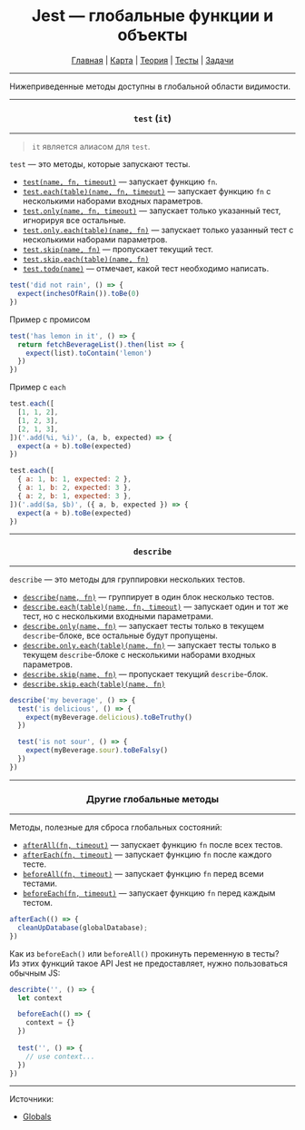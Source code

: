 <div align="center">

# Jest — глобальные функции и объекты

[Главная](https://github.com/dollaween/junior-roadmap/)
|
[Карта](/roadmap/README.md)
|
[Теория](/theory/README.md)
|
[Тесты](/tests/README.md)
|
[Задачи](/tasks/README.md)

</div>

---

Нижеприведенные методы доступны в глобальной области видимости.

---

<div align="center">

### `test` (`it`)

</div>

---

> `it` является алиасом для `test`.

`test` — это методы, которые запускают тесты.

- [`test(name, fn, timeout)`](https://jestjs.io/docs/api#describeskipname-fn) — запускает функцию `fn`.
- [`test.each(table)(name, fn, timeout)`](https://jestjs.io/docs/api#testeachtablename-fn-timeout) — запускает функцию `fn` с несколькими наборами входных параметров.
- [`test.only(name, fn, timeout)`](https://jestjs.io/docs/api#testeachtablename-fn-timeout) — запускает только указанный тест, игнорируя все остальные.
- [`test.only.each(table)(name, fn)`](https://jestjs.io/docs/api#testonlyeachtablename-fn-1) — запускает только уазанный тест с несколькими наборами параметров.
- [`test.skip(name, fn)`](https://jestjs.io/docs/api#testskipname-fn) — пропускает текущий тест.
- [`test.skip.each(table)(name, fn)`](https://jestjs.io/docs/api#testtodoname)
- [`test.todo(name)`](https://jestjs.io/docs/api#testtodoname) — отмечает, какой тест необходимо написать.

```js
test('did not rain', () => {
  expect(inchesOfRain()).toBe(0)
})
```

Пример с промисом
```js
test('has lemon in it', () => {
  return fetchBeverageList().then(list => {
    expect(list).toContain('lemon')
  })
})
```

Пример с `each`
```js
test.each([
  [1, 1, 2],
  [1, 2, 3],
  [2, 1, 3],
])('.add(%i, %i)', (a, b, expected) => {
  expect(a + b).toBe(expected)
})

test.each([
  { a: 1, b: 1, expected: 2 },
  { a: 1, b: 2, expected: 3 },
  { a: 2, b: 1, expected: 3 },
])('.add($a, $b)', ({ a, b, expected }) => {
  expect(a + b).toBe(expected)
})
```

---

<div align="center">

### `describe`

</div>

---

`describe` — это методы для группировки нескольких тестов.

- [`describe(name, fn)`](https://jestjs.io/docs/api#describename-fn) — группирует в один блок несколько тестов.
- [`describe.each(table)(name, fn, timeout)`](https://jestjs.io/docs/api#describeeachtablename-fn-timeout) — запускает один и тот же тест, но с несколькими входными параметрами.
- [`describe.only(name, fn)`](https://jestjs.io/docs/api#describeeachtablename-fn-timeout) — запускает тесты только в текущем `describe`-блоке, все остальные будут пропущены.
- [`describe.only.each(table)(name, fn)`](https://jestjs.io/docs/api#describeonlyeachtablename-fn) — запускает тесты только в текущем `describe`-блоке с несколькими наборами входных параметров.
- [`describe.skip(name, fn)`](https://jestjs.io/docs/api#describeskipname-fn) — пропускает текущий `describe`-блок.
- [`describe.skip.each(table)(name, fn)`](https://jestjs.io/docs/api#describeskipname-fn)

```js
describe('my beverage', () => {
  test('is delicious', () => {
    expect(myBeverage.delicious).toBeTruthy()
  })

  test('is not sour', () => {
    expect(myBeverage.sour).toBeFalsy()
  })
})
```

---

<div align="center">

### Другие глобальные методы

</div>

---

Методы, полезные для сброса глобальных состояний:
- [`afterAll(fn, timeout)`](https://jestjs.io/docs/api#afterallfn-timeout) — запускает функцию `fn` после всех тестов.
- [`afterEach(fn, timeout)`](https://jestjs.io/docs/api#aftereachfn-timeout) — запускает функцию `fn` после каждого тесте.
- [`beforeAll(fn, timeout)`](https://jestjs.io/docs/api#beforeallfn-timeout) — запускает функцию `fn` перед всеми тестами.
- [`beforeEach(fn, timeout)`](https://jestjs.io/docs/api#beforeeachfn-timeout) — запускает функцию `fn` перед каждым тестом.


```js
afterEach(() => {
  cleanUpDatabase(globalDatabase);
})
```

Как из `beforeEach()` или `beforeAll()` прокинуть переменную в тесты?  
Из этих функций такое API Jest не предоставляет, нужно пользоваться обычным JS:

```js
describte('', () => {
  let context

  beforeEach(() => {
    context = {}
  })
  
  test('', () => {
    // use context...
  })
})
```


---

Источники:
- [Globals](https://jestjs.io/docs/api)
